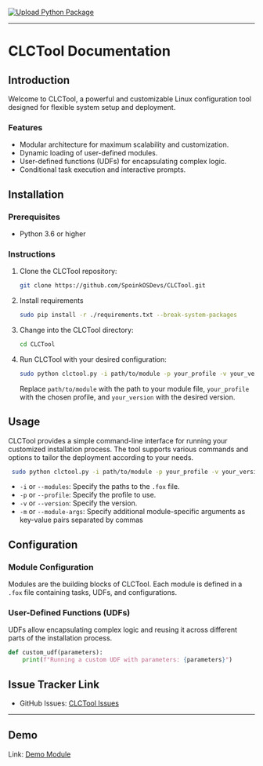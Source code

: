 [![Upload Python Package](https://github.com/SpoinkOSDevs/CLCTool/actions/workflows/python-publish.yml/badge.svg)](https://github.com/SpoinkOSDevs/CLCTool/actions/workflows/python-publish.yml)

---

# CLCTool Documentation

## Introduction

Welcome to CLCTool, a powerful and customizable Linux configuration tool designed for flexible system setup and deployment.

### Features

- Modular architecture for maximum scalability and customization.
- Dynamic loading of user-defined modules.
- User-defined functions (UDFs) for encapsulating complex logic.
- Conditional task execution and interactive prompts.

## Installation

### Prerequisites

- Python 3.6 or higher

### Instructions

1. Clone the CLCTool repository:

    ```bash
    git clone https://github.com/SpoinkOSDevs/CLCTool.git
    ```

2. Install requirements

    ```bash
    sudo pip install -r ./requirements.txt --break-system-packages
    ```

4. Change into the CLCTool directory:

    ```bash
    cd CLCTool
    ```

5. Run CLCTool with your desired configuration:

    ```bash
    sudo python clctool.py -i path/to/module -p your_profile -v your_version
    ```

    Replace `path/to/module` with the path to your module file, `your_profile` with the chosen profile, and `your_version` with the desired version.

## Usage

CLCTool provides a simple command-line interface for running your customized installation process. The tool supports various commands and options to tailor the deployment according to your needs.

```bash
 sudo python clctool.py -i path/to/module -p your_profile -v your_version
```

- `-i` or `--modules`: Specify the paths to the ``.fox`` file.
- `-p` or `--profile`: Specify the profile to use.
- `-v` or `--version`: Specify the version.
- `-m` or `--module-args`: Specify additional module-specific arguments as key-value pairs separated by commas

## Configuration

### Module Configuration

Modules are the building blocks of CLCTool. Each module is defined in a `.fox` file containing tasks, UDFs, and configurations.

### User-Defined Functions (UDFs)

UDFs allow encapsulating complex logic and reusing it across different parts of the installation process.

```python
def custom_udf(parameters):
    print(f"Running a custom UDF with parameters: {parameters}")
```

## Issue Tracker Link

- GitHub Issues: [CLCTool Issues](https://github.com/SpoinkOSDevs/CLCTool/issues)

---

## Demo

 Link: [Demo Module](https://github.com/SpoinkOSDevs/CLCTModuleRepo/blob/main/modules/nginx.fox)
